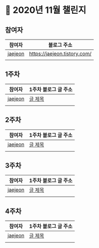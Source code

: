 # :runner: 2020년 11월 챌린지 
## 참여자

|참여자|블로그 주소|
|---|---|
|[jaejeon](https://github.com/jayten42)|https://jaejeon.tistory.com/|
|||

## 1주차 
|참여자|1주차 블로그 글 주소|
|---|---|
|[jaejeon](https://github.com/jayten42)|[글 제목]()|
|||
## 2주차
|참여자|1주차 블로그 글 주소|
|---|---|
|[jaejeon](https://github.com/jayten42)|[글 제목]()|
|||
## 3주차
|참여자|1주차 블로그 글 주소|
|---|---|
|[jaejeon](https://github.com/jayten42)|[글 제목]()|
|||
## 4주차
|참여자|1주차 블로그 글 주소|
|---|---|
|[jaejeon](https://github.com/jayten42)|[글 제목]()|
|||
